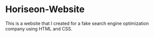 # Horiseon-Website 
This is a website that I created for a fake search engine optimization company using HTML and CSS.
